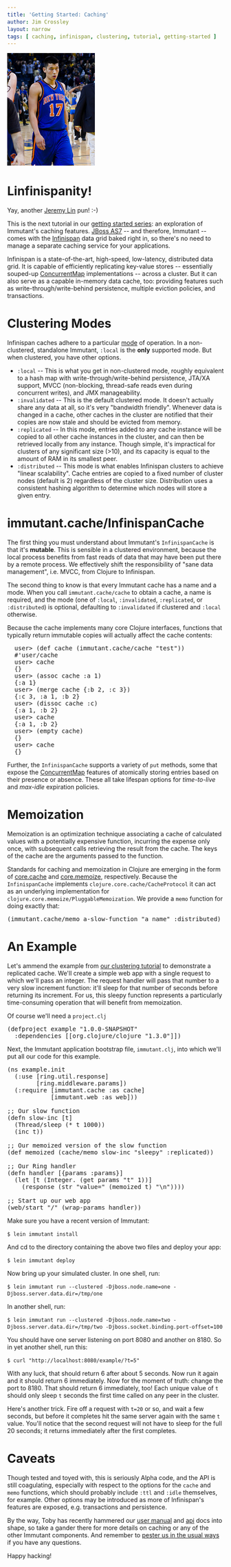 ```yaml
---
title: 'Getting Started: Caching'
author: Jim Crossley
layout: narrow
tags: [ caching, infinispan, clustering, tutorial, getting-started ]
---
```


[<img src="/images/Jeremy_Lin.jpg" alt="Jeremy Lin" class="alignright bordered"/>](http://en.wikipedia.org/wiki/File:Jeremy_Lin_with_the_Knicks_and_reporters.jpg)

# Linfinispanity!

Yay, another [Jeremy Lin](http://en.wikipedia.org/wiki/Jeremy_Lin) pun! :-)

This is the next tutorial in our
[getting started series][getting-started]: an exploration of
Immutant's caching features. [JBoss AS7][as7] -- and therefore,
Immutant -- comes with the [Infinispan] data grid baked right in, so
there's no need to manage a separate caching service for your
applications.

Infinispan is a state-of-the-art, high-speed, low-latency, distributed
data grid. It is capable of efficiently replicating key-value stores
-- essentially souped-up [ConcurrentMap] implementations -- across a
cluster. But it can also serve as a capable in-memory data cache, too:
providing features such as write-through/write-behind persistence,
multiple eviction policies, and transactions.

# Clustering Modes

Infinispan caches adhere to a particular [mode] of operation. In a
non-clustered, standalone Immutant, `:local` is the **only** supported
mode. But when clustered, you have other options.

* `:local` -- This is what you get in non-clustered mode, roughly
   equivalent to a hash map with write-through/write-behind
   persistence, JTA/XA support, MVCC (non-blocking, thread-safe reads
   even during concurrent writes), and JMX manageability.
* `:invalidated` -- This is the default clustered mode. It doesn't
   actually share any data at all, so it's very "bandwidth friendly".
   Whenever data is changed in a cache, other caches in the cluster
   are notified that their copies are now stale and should be evicted
   from memory.
* `:replicated` -- In this mode, entries added to any cache instance
   will be copied to all other cache instances in the cluster, and can
   then be retrieved locally from any instance.  Though simple, it's
   impractical for clusters of any significant size (>10), and its
   capacity is equal to the amount of RAM in its smallest peer.
* `:distributed` -- This mode is what enables Infinispan clusters to
   achieve "linear scalability". Cache entries are copied to a fixed
   number of cluster nodes (default is 2) regardless of the cluster
   size.  Distribution uses a consistent hashing algorithm to
   determine which nodes will store a given entry.

# immutant.cache/InfinispanCache

The first thing you must understand about Immutant's `InfinispanCache`
is that it's **mutable**. This is sensible in a clustered environment,
because the local process benefits from fast reads of data that may
have been put there by a remote process. We effectively shift the
responsibility of "sane data management", i.e. MVCC, from Clojure to
Infinispan.

The second thing to know is that every Immutant cache has a name and a
mode. When you call `immutant.cache/cache` to obtain a cache, a name
is required, and the mode (one of `:local`, `:invalidated`,
`:replicated`, or `:distributed`) is optional, defaulting to
`:invalidated` if clustered and `:local` otherwise.

Because the cache implements many core Clojure interfaces, functions
that typically return immutable copies will actually affect the cache
contents:

<pre class="syntax clojure">
  user> (def cache (immutant.cache/cache "test"))
  #'user/cache
  user> cache
  {}
  user> (assoc cache :a 1)
  {:a 1}
  user> (merge cache {:b 2, :c 3})
  {:c 3, :a 1, :b 2}
  user> (dissoc cache :c)
  {:a 1, :b 2}
  user> cache
  {:a 1, :b 2}
  user> (empty cache)
  {}
  user> cache
  {}
</pre>

Further, the `InfinispanCache` supports a variety of `put` methods,
some that expose the [ConcurrentMap] features of atomically storing
entries based on their presence or absence. These all take lifespan
options for *time-to-live* and *max-idle* expiration policies.

# Memoization

Memoization is an optimization technique associating a cache of
calculated values with a potentially expensive function, incurring the
expense only once, with subsequent calls retrieving the result from
the cache. The keys of the cache are the arguments passed to the
function.

Standards for caching and memoization in Clojure are emerging in the
form of [core.cache] and [core.memoize], respectively. Because the
`InfinispanCache` implements `clojure.core.cache/CacheProtocol` it can
act as an underlying implementation for
`clojure.core.memoize/PluggableMemoization`. We provide a `memo`
function for doing exactly that:

<pre class="syntax clojure">(immutant.cache/memo a-slow-function "a name" :distributed)</pre>

# An Example

Let's ammend the example from [our clustering tutorial][clustering] to
demonstrate a replicated cache. We'll create a simple web app with a
single request to which we'll pass an integer. The request handler
will pass that number to a very slow increment function: it'll sleep
for that number of seconds before returning its increment. For us,
this sleepy function represents a particularly time-consuming
operation that will benefit from memoization.

Of course we'll need a `project.clj`

<pre class="syntax clojure">(defproject example "1.0.0-SNAPSHOT"
  :dependencies [[org.clojure/clojure "1.3.0"]])
</pre>

Next, the Immutant application bootstrap file, `immutant.clj`, into
which we'll put all our code for this example.

<pre class="syntax clojure">(ns example.init
  (:use [ring.util.response]
        [ring.middleware.params])
  (:require [immutant.cache :as cache]
            [immutant.web :as web]))

;; Our slow function
(defn slow-inc [t]
  (Thread/sleep (* t 1000))
  (inc t))

;; Our memoized version of the slow function
(def memoized (cache/memo slow-inc "sleepy" :replicated))

;; Our Ring handler
(defn handler [{params :params}]
  (let [t (Integer. (get params "t" 1))]
    (response (str "value=" (memoized t) "\n"))))

;; Start up our web app
(web/start "/" (wrap-params handler))
</pre>

Make sure you have a recent version of Immutant:

    $ lein immutant install

And cd to the directory containing the above two files and deploy your app:

    $ lein immutant deploy
    
Now bring up your simulated cluster. In one shell, run:

    $ lein immutant run --clustered -Djboss.node.name=one -Djboss.server.data.dir=/tmp/one

In another shell, run:

    $ lein immutant run --clustered -Djboss.node.name=two -Djboss.server.data.dir=/tmp/two -Djboss.socket.binding.port-offset=100

You should have one server listening on port 8080 and another on
8180. So in yet another shell, run this:

    $ curl "http://localhost:8080/example/?t=5"

With any luck, that should return 6 after about 5 seconds. Now run it
again and it should return 6 immediately. Now for the moment of truth:
change the port to 8180. That should return 6 immediately, too! Each
unique value of `t` should only sleep `t` seconds the first time
called on any peer in the cluster.

Here's another trick. Fire off a request with `t=20` or so, and wait a
few seconds, but before it completes hit the same server again with
the same `t` value. You'll notice that the second request will not
have to sleep for the full 20 seconds; it returns immediately after
the first completes.

# Caveats

Though tested and toyed with, this is seriously Alpha code, and the
API is still coagulating, especially with respect to the options for
the `cache` and `memo` functions, which should probably include `:ttl`
and `:idle` themselves, for example. Other options may be introduced
as more of Infinispan's features are exposed, e.g. transactions and
persistence.

By the way, Toby has recently hammered our [user manual][manual] and
[api] docs into shape, so take a gander there for more details on
caching or any of the other Immutant components. And remember to
[pester us in the usual ways][community] if you have any questions.

Happy hacking!

[clustering]: /news/2012/02/16/clustering/
[community]: http://immutant.org/community/
[as7]: http://www.jboss.org/jbossas
[getting-started]: /news/tags/getting-started/
[Infinispan]: http://infinispan.org
[ConcurrentMap]: http://docs.oracle.com/javase/6/docs/api/java/util/concurrent/ConcurrentMap.html
[mode]: https://docs.jboss.org/author/display/ISPN/Clustering+modes
[core.cache]: https://github.com/clojure/core.cache
[core.memoize]: https://github.com/clojure/core.memoize
[manual]: http://immutant.org/builds/LATEST/html-docs/index.html
[api]: http://immutant.org/builds/LATEST/html-docs/apidoc/index.html
